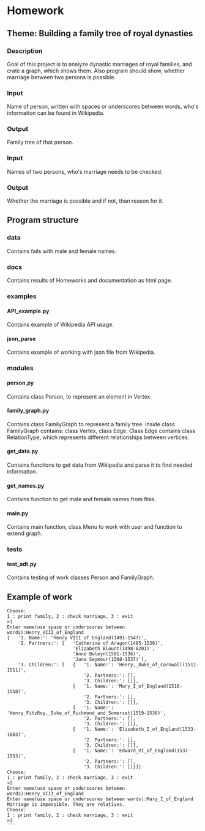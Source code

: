 # Homework
## Theme: Building a family tree of royal dynasties
### Description
Goal of this project is to analyze dynastic marriages of royal families, and crate a graph, which shows them.
Also program should show, whether marriage between two persons is possible. 
### Input
Name of person, written with spaces or underscores between words, who's information can be found in Wikipedia.
### Output
Family tree of that person.
### Input
Names of  two persons, who's marriage needs to be checked.
### Output
Whether the marriage is possible and if not, than reason for it.
## Program structure
### data
Contains fails with male and female names.
### docs
Contains results of Homeworks and documentation as html page.
### examples
#### API_example.py
Contains example of Wikipedia API usage.
#### json_parse
Contains example of working with json file from Wikipedia.
### modules
#### person.py
Contains class Person, to represent an element in Vertex.
#### family_graph.py
Contains class FamilyGraph to represent a family tree.
Inside class FamilyGraph contains: class Vertex, class Edge.
Class Edge contains class RelationType, which represents different relationships between vertices.
#### get_data.py
Contains functions to get data from Wikipedia and parse it to find needed information.
#### get_names.py
Contains function to get male and female names from files.
#### main.py
Contains main function, class Menu to work with user and function to extend graph.
### tests
#### test_adt.py
Contains testing of work classes Person and FamilyGraph.
## Example of work
````
Choose:
1 : print family, 2 : check marriage, 3 : exit
>1
Enter name(use space or underscores between words):Henry_VIII_of_England
{   '1. Name:': 'Henry VIII of England(1491-1547)',
    '2. Partners:': [   'Catherine of Aragon(1485-1536)',
                        'Elizabeth Blount(1498-8201)',
                        'Anne Boleyn(1501-1536)',
                        'Jane Seymour(1508-1537)'],
    '3. Children:': [   {   '1. Name:': 'Henry,_Duke_of_Cornwall(1511-1511)',
                            '2. Partners:': [],
                            '3. Children:': []},
                        {   '1. Name:': 'Mary_I_of_England(1516-1558)',
                            '2. Partners:': [],
                            '3. Children:': []},
                        {   '1. Name:': 'Henry_FitzRoy,_Duke_of_Richmond_and_Somerset(1519-1536)',
                            '2. Partners:': [],
                            '3. Children:': []},
                        {   '1. Name:': 'Elizabeth_I_of_England(1533-1603)',
                            '2. Partners:': [],
                            '3. Children:': []},
                        {   '1. Name:': 'Edward_VI_of_England(1537-1553)',
                            '2. Partners:': [],
                            '3. Children:': []}]}
Choose:
1 : print family, 2 : check marriage, 3 : exit
>2
Enter name(use space or underscores between words):Henry_VIII_of_England
Enter name(use space or underscores between words):Mary_I_of_England
Marriage is impossible. They are relatives.
Choose:
1 : print family, 2 : check marriage, 3 : exit
>3
```